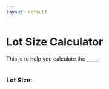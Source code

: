 ```yaml
---
layout: default
---
```


# Lot Size Calculator

This is to help you calculate the _____

<table id="mainTable">
</table>

### Lot Size:
<p id="output"></p>

<script>
  let cookies = initCookies();
  
  // Initialize input boxes
  let accBalInput = document.createElement("input");
  accBalInput.id = "accBal";
  accBalInput.placeholder = "Enter Account Balance";

  let riskPercentageInput = document.createElement("input");
  riskPercentageInput.id = "riskPercentage";
  riskPercentageInput.placeholder = "Enter Risk Percentage";

  let stopLossInput = document.createElement("input");
  stopLossInput.id = "stopLoss";
  stopLossInput.placeholder = "Enter Stop Loss";

  let inputs = [accBalInput, riskPercentageInput, stopLossInput];

  inputs.forEach(function(input) {
    input.type= "number";
    input.min = "0";
    input.value = cookies.get(input.id);
  })

  let output = document.getElementById("output")

  // Mobile or Desktop screen?
  let desktopScreen = window.innerWidth > 768;
  drawTable();

// Expiry for cookies: 30 days
  let d = new Date();
  d.setTime(d.getTime() + 1000*60*60*24*30);
  console.log("Expiry time in UTC: " + d.toUTCString());
  let suffix = "\; expires=" + d.toUTCString() + "\; path=/";


  // LOG: Starting cookie
  console.log("Starting cookie: " + document.cookie);


  // Update anytime the textboxes are updated
  inputs.forEach(function(input) {
    input.addEventListener('input', function() {

      // Do the math
      let accBal = parseInt(document.getElementById("accBal").value);
      let riskPercentage = parseInt(document.getElementById("riskPercentage").value);
      let stopLoss = parseInt(document.getElementById("stopLoss").value);

      if(accBal>0 && riskPercentage>0 && stopLoss>0)
      {
        output.textContent = riskPercentage * accBal / (stopLoss * 1000);
      } else
      {
        output.textContent = '';
      }
    })
  });



  // Save to cookies before unloading
  window.addEventListener('beforeunload', function(){
    writeCookie("accBal", document.getElementById("accBal").value);
    writeCookie("riskPercentage", document.getElementById("riskPercentage").value);
    console.log("Final cookie: " + document.cookie);
  });

  // Adjust table if resized
  window.addEventListener('resize', function() {

    if((desktopScreen && window.innerWidth <= 768) || (!desktopScreen && window.innerWidth > 768)) {
      desktopScreen = window.innerWidth > 768;
      drawTable();
    }
  });


    
  // Window resize
  function drawTable(){
    if (window.innerWidth <= 768){
      mainTable.innerHTML = `
      <tr>
        <th>Account Balance</th>
      </tr>
      <tr>
        <td id="accBalD">
        </td>
      </tr>
      <tr>
        <th>Risk Percentage</th>
      </tr>
      <tr>
        <td id="riskPercentageD">
        </td>
      </tr>
      <tr>
        <th>Stop Loss</th>
      </tr>
      <tr>
        <td id="stopLossD">
        </td>
      </tr>`
    } else {
      mainTable.innerHTML = `
  <tr>
    <th>Account Balance</th>
    <th>Risk Percentage</th>
    <th>Stop Loss</th>
  </tr>
  <tr>
    <td id="accBalD">
    </td>
    <td id="riskPercentageD">
    </td>
    <td id="stopLossD">
    </td>
  </tr>`
    }

    document.getElementById("accBalD").appendChild(accBalInput);
    document.getElementById("riskPercentageD").appendChild(riskPercentageInput);
    document.getElementById("stopLossD").appendChild(stopLossInput);

  
  }

// Load cookies and fill up text boxes
function fillText() {
  let cooks = readCookie();
  if (cooks != null) 
  {
    cooks.forEach(function(cook)
    {
      let key = cook.substring(0, cook.indexOf('='));
      let val = cook.substring(cook.indexOf('=') + 1);

      console.log("Key: " + key);

      document.getElementById(key).value = val;
    });
  }
}

// Set focus to the first unfilled text box
function focusInput()
{
  Array.from(inputs).some(function(input) {
    if(!input.value)
    {
      input.focus();
      return true;
    }
  });
}

  // Add a value to the cookie
  function writeCookie(key, value){

    document.cookie = key + "=" + value + suffix;
  }

  // Inititialize a map of cookies
  function initCookies(){

    let decookie = decodeURIComponent(document.cookie);
    let pairs = decookie.split('\; ');

    let value = new Map();
    pairs.forEach(function(cookie){
      value.set(cookie.substring(0, cookie.indexOf('=')), cookie.substring(cookie.indexOf('=') + 1));
    })

    return value;
  }

</script>
